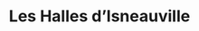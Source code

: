 ---
title: "Les Halles d’Isneauville"
url: /isneauville/les-halles-disneauville/
shop: Einkaufszentrum
---